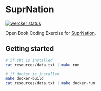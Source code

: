 # SuprNation

[![wercker status](https://app.wercker.com/status/a4df30a47866ac2d3e6cfbe775173d09/s/master "wercker status")](https://app.wercker.com/project/byKey/a4df30a47866ac2d3e6cfbe775173d09)

Open Book Coding Exercise for [SuprNation](http://suprnation.io/).

## Getting started

```sh
# if sbt is installed
cat resources/data.txt | make run

# if docker is installed
make docker-build
cat resources/data.txt | make docker-run
```
